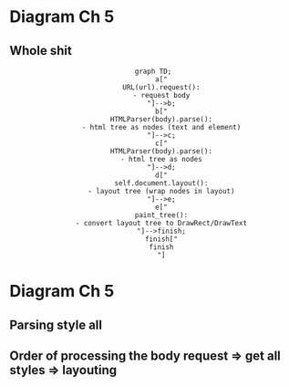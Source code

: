 # Diagram Ch 5
## Whole shit
<center>

```mermaid
graph TD;
    a["
    URL(url).request():
    - request body
    "]-->b;
    b["
    HTMLParser(body).parse():
    - html tree as nodes (text and element)
    "]-->c;
    c["
    HTMLParser(body).parse():
    - html tree as nodes
    "]-->d;
    d["
    self.document.layout():
    - layout tree (wrap nodes in layout)
    "]-->e;
    e["
    paint_tree():
    - convert layout tree to DrawRect/DrawText
    "]-->finish;
    finish["
    finish
    "]
```

</center>

# Diagram Ch 5
## Parsing style all
## Order of processing the body request => get all styles => layouting
